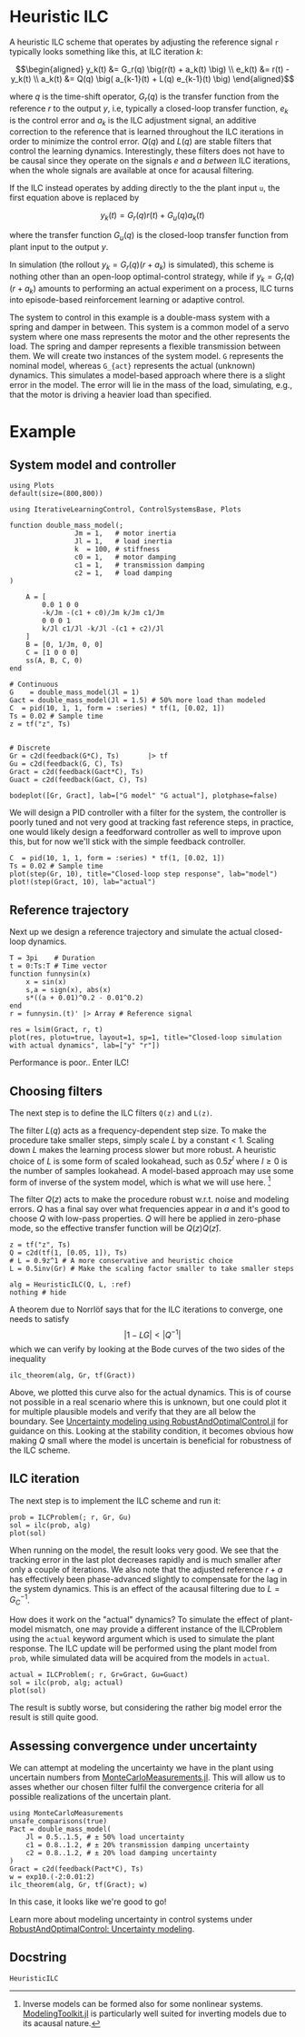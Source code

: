 # Heuristic ILC

A heuristic ILC scheme that operates by adjusting the reference signal ``r`` typically looks something like this, at ILC iteration $k$:
```math
\begin{aligned}
y_k(t) &= G_r(q) \big(r(t) + a_k(t) \big) \\
e_k(t) &= r(t) - y_k(t) \\
a_k(t) &= Q(q) \big( a_{k-1}(t) + L(q) e_{k-1}(t) \big)
\end{aligned}
```
where $q$ is the time-shift operator, $G_r(q)$ is the transfer function from the reference $r$ to the output $y$, i.e, typically a closed-loop transfer function, $e_k$ is the control error and $a_k$ is the ILC adjustment signal, an additive correction to the reference that is learned throughout the ILC iterations in order to minimize the control error. $Q(q)$ and $L(q)$ are stable filters that control the learning dynamics. Interestingly, these filters does not have to be causal since they operate on the signals $e$ and $a$ *between* ILC iterations, when the whole signals are available at once for acausal filtering. 

If the ILC instead operates by adding directly to the the plant input ``u``, the first equation above is replaced by
```math
y_k(t) = G_r(q) r(t) + G_u(q) a_k(t)
```
where the transfer function $G_u(q)$ is the closed-loop transfer function from plant input to the output $y$.

In simulation (the rollout $y_k = G_r(q) (r + a_k)$ is simulated), this scheme is nothing other than an open-loop optimal-control strategy, while if $y_k = G_r(q) (r + a_k)$ amounts to performing an actual experiment on a process, ILC turns into episode-based reinforcement learning or adaptive control.

The system to control in this example is a double-mass system with a spring and damper in between. This system is a common model of a servo system where one mass represents the motor and the other represents the load. The spring and damper represents a flexible transmission between them. We will create two instances of the system model. ``G`` represents the nominal model, whereas ``G_{act}`` represents the actual (unknown) dynamics. This simulates a model-based approach where there is a slight error in the model. The error will lie in the mass of the load, simulating, e.g., that the motor is driving a heavier load than specified. 

# Example

## System model and controller

```@example HEURISTIC_ILC
using Plots
default(size=(800,800))
```

```@example HEURISTIC_ILC
using IterativeLearningControl, ControlSystemsBase, Plots

function double_mass_model(; 
                Jm = 1,   # motor inertia
                Jl = 1,   # load inertia
                k  = 100, # stiffness
                c0 = 1,   # motor damping
                c1 = 1,   # transmission damping
                c2 = 1,   # load damping
)

    A = [
        0.0 1 0 0
        -k/Jm -(c1 + c0)/Jm k/Jm c1/Jm
        0 0 0 1
        k/Jl c1/Jl -k/Jl -(c1 + c2)/Jl
    ]
    B = [0, 1/Jm, 0, 0]
    C = [1 0 0 0]
    ss(A, B, C, 0)
end

# Continuous
G    = double_mass_model(Jl = 1)
Gact = double_mass_model(Jl = 1.5) # 50% more load than modeled
C  = pid(10, 1, 1, form = :series) * tf(1, [0.02, 1])
Ts = 0.02 # Sample time
z = tf("z", Ts)


# Discrete
Gr = c2d(feedback(G*C), Ts)       |> tf
Gu = c2d(feedback(G, C), Ts)
Gract = c2d(feedback(Gact*C), Ts)
Guact = c2d(feedback(Gact, C), Ts)

bodeplot([Gr, Gract], lab=["G model" "G actual"], plotphase=false)
```
We will design a PID controller with a filter for the system, the controller is poorly tuned and not very good at tracking fast reference steps, in practice, one would likely design a feedforward controller as well to improve upon this, but for now we'll stick with the simple feedback controller.

```@example HEURISTIC_ILC
C  = pid(10, 1, 1, form = :series) * tf(1, [0.02, 1])
Ts = 0.02 # Sample time
plot(step(Gr, 10), title="Closed-loop step response", lab="model")
plot!(step(Gract, 10), lab="actual")
```

## Reference trajectory

Next up we design a reference trajectory and simulate the actual closed-loop dynamics.
```@example HEURISTIC_ILC
T = 3pi    # Duration
t = 0:Ts:T # Time vector
function funnysin(x)
    x = sin(x)
    s,a = sign(x), abs(x)
    s*((a + 0.01)^0.2 - 0.01^0.2)
end
r = funnysin.(t)' |> Array # Reference signal

res = lsim(Gract, r, t)
plot(res, plotu=true, layout=1, sp=1, title="Closed-loop simulation with actual dynamics", lab=["y" "r"])
```
Performance is poor.. Enter ILC!

## Choosing filters
The next step is to define the ILC filters ``Q(z)`` and ``L(z)``.

The filter $L(q)$ acts as a frequency-dependent step size. To make the procedure take smaller steps, simply scale $L$ by a constant < 1. Scaling down $L$ makes the learning process slower but more robust. A heuristic choice of $L$ is some form of scaled lookahead, such as $0.5z^l$ where $l \geq 0$ is the number of samples lookahead. A model-based approach may use some form of inverse of the system model, which is what we will use here. [^nonlinear]

[^nonlinear]: Inverse models can be formed also for some nonlinear systems. [ModelingToolkit.jl](https://mtk.sciml.ai/dev/) is particularly well suited for inverting models due to its acausal nature.

The filter $Q(z)$ acts to make the procedure robust w.r.t. noise and modeling errors. $Q$ has a final say over what frequencies appear in $a$ and it's good to choose $Q$ with low-pass properties. $Q$ will here be applied in zero-phase mode, so the effective transfer function will be $Q(z)Q(z̄)$.

```@example HEURISTIC_ILC
z = tf("z", Ts)
Q = c2d(tf(1, [0.05, 1]), Ts)
# L = 0.9z^1 # A more conservative and heuristic choice
L = 0.5inv(Gr) # Make the scaling factor smaller to take smaller steps

alg = HeuristicILC(Q, L, :ref)
nothing # hide
```

A theorem due to Norrlöf says that for the ILC iterations to converge, one needs to satisfy
$$| 1 - LG | < |Q^{-1}|$$
which we can verify by looking at the Bode curves of the two sides of the inequality

```@example HEURISTIC_ILC
ilc_theorem(alg, Gr, tf(Gract))
```


Above, we plotted this curve also for the actual dynamics. This is of course not possible in a real scenario where this is unknown, but one could plot it for multiple plausible models and verify that they are all below the boundary. See [Uncertainty modeling using RobustAndOptimalControl.jl](https://juliacontrol.github.io/RobustAndOptimalControl.jl/dev/uncertainty/) for guidance on this. Looking at the stability condition, it becomes obvious how making $Q$ small where the model is uncertain is beneficial for robustness of the ILC scheme.

## ILC iteration

The next step is to implement the ILC scheme and run it:
    
```@example HEURISTIC_ILC
prob = ILCProblem(; r, Gr, Gu)
sol = ilc(prob, alg)
plot(sol)
```

When running on the model, the result looks very good.
We see that the tracking error in the last plot decreases rapidly and is much smaller after only a couple of iterations. We also note that the adjusted reference $r+a$ has effectively been phase-advanced slightly to compensate for the lag in the system dynamics. This is an effect of the acausal filtering due to $L = G_C^{-1}$.


How does it work on the "actual" dynamics? To simulate the effect of plant-model mismatch, one may provide a different instance of the ILCProblem using the `actual` keyword argument which is used to simulate the plant response. The ILC update will be performed using the plant model from `prob`, while simulated data will be acquired from the models in `actual`.
```@example HEURISTIC_ILC
actual = ILCProblem(; r, Gr=Gract, Gu=Guact)
sol = ilc(prob, alg; actual)
plot(sol)
```
The result is subtly worse, but considering the rather big model error the result is still quite good. 


## Assessing convergence under uncertainty
We can attempt at modeling the uncertainty we have in the plant using uncertain numbers from [MonteCarloMeasurements.jl](https://github.com/baggepinnen/MonteCarloMeasurements.jl). This will allow us to asses whether our chosen filter fulfil the convergence criteria for all possible realizations of the uncertain plant.


```@example HEURISTIC_ILC
using MonteCarloMeasurements
unsafe_comparisons(true)
Pact = double_mass_model(
    Jl = 0.5..1.5, # ± 50% load uncertainty
    c1 = 0.8..1.2, # ± 20% transmission damping uncertainty
    c2 = 0.8..1.2, # ± 20% load damping uncertainty
) 
Gract = c2d(feedback(Pact*C), Ts)
w = exp10.(-2:0.01:2)
ilc_theorem(alg, Gr, tf(Gract); w)
```
In this case, it looks like we're good to go!

Learn more about modeling uncertainty in control systems under [RobustAndOptimalControl: Uncertainty modeling](https://juliacontrol.github.io/RobustAndOptimalControl.jl/dev/uncertainty/).

## Docstring
    
```@docs
HeuristicILC
```